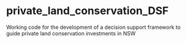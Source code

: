 # private_land_conservation_DSF
Working code for the development of a decision support framework to guide private land conservation investments in NSW

